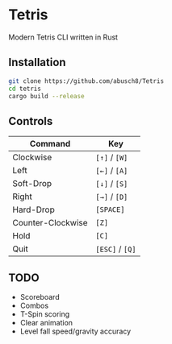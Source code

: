 # Tetris

Modern Tetris CLI written in Rust

## Installation

```bash
git clone https://github.com/abusch8/Tetris
cd tetris
cargo build --release
```

## Controls

|Command            |Key            |
|-------------------|---------------|
|Clockwise          |`[↑]` / `[W]`  |
|Left               |`[←]` / `[A]`  |
|Soft-Drop          |`[↓]` / `[S]`  |
|Right              |`[→]` / `[D]`  |
|Hard-Drop          |`[SPACE]`      |
|Counter-Clockwise  |`[Z]`          |
|Hold               |`[C]`          |
|Quit               |`[ESC]` / `[Q]`|

## TODO

- Scoreboard
- Combos
- T-Spin scoring
- Clear animation
- Level fall speed/gravity accuracy
